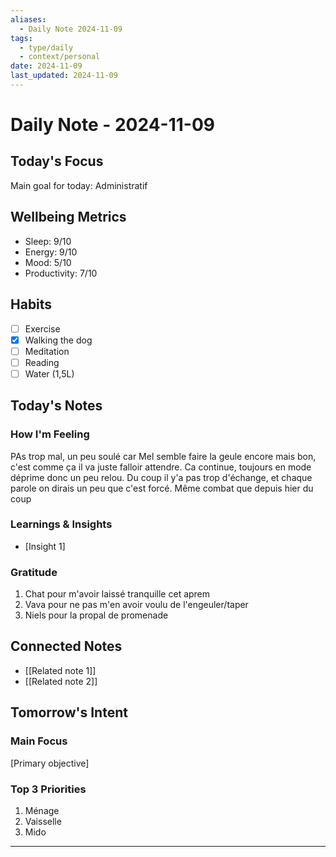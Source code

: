 ```yaml
---
aliases: 
  - Daily Note 2024-11-09
tags: 
  - type/daily
  - context/personal
date: 2024-11-09
last_updated: 2024-11-09
---
```

# Daily Note - 2024-11-09

## Today's Focus
Main goal for today:
Administratif
## Wellbeing Metrics
- Sleep: 9/10
- Energy: 9/10
- Mood: 5/10
- Productivity: 7/10

## Habits
- [ ] Exercise
- [x] Walking the dog
- [ ] Meditation
- [ ] Reading
- [ ] Water (1,5L)

## Today's Notes
### How I'm Feeling
PAs trop mal, un peu soulé car Mel semble faire la geule encore mais bon, c'est comme ça il va juste falloir attendre.
Ca continue, toujours en mode déprime donc un peu relou.
Du coup il y'a pas trop d'échange, et chaque parole on dirais un peu que c'est forcé.
Même combat que depuis hier du coup

### Learnings & Insights
- [Insight 1]

### Gratitude
1. Chat pour m'avoir laissé tranquille cet aprem
2. Vava pour ne pas m'en avoir voulu de l'engeuler/taper
3. Niels pour la propal de promenade

## Connected Notes
- [[Related note 1]]
- [[Related note 2]]

## Tomorrow's Intent
### Main Focus
[Primary objective]

### Top 3 Priorities
1. Ménage
2. Vaisselle
3. Mido

---